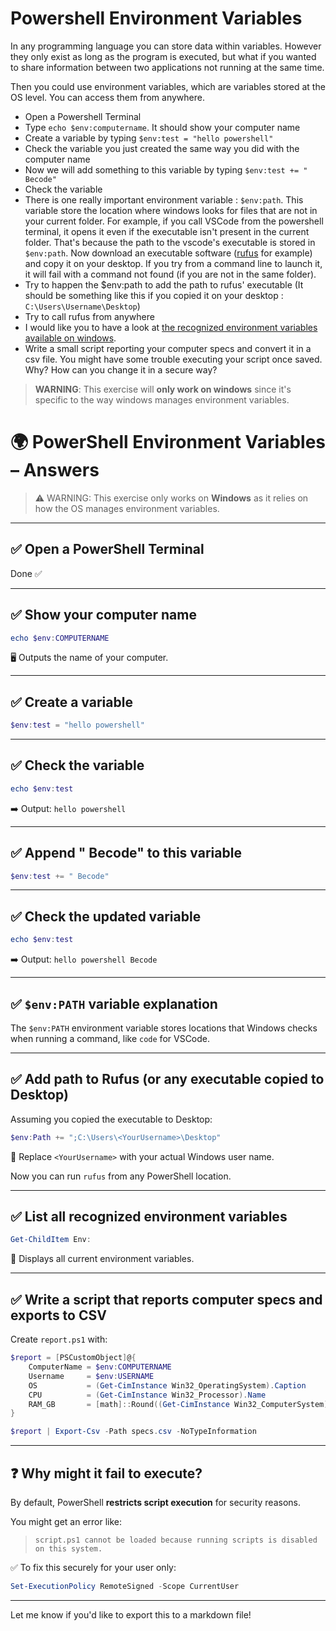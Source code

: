 # Powershell Environment Variables

In any programming language you can store data within variables. However they only exist as long as the program is executed, but what if you wanted to share information between two applications not running at the same time.

Then you could use environment variables, which are variables stored at the OS level. You can access them from anywhere.

- Open a Powershell Terminal
- Type `echo $env:computername`. It should show your computer name
- Create a variable by typing `$env:test = "hello powershell"`
- Check the variable you just created the same way you did with the computer name
- Now we will add something to this variable by typing `$env:test += " Becode"`
- Check the variable
- There is one really important environment variable : `$env:path`. This variable store the location where windows looks for files that are not in your current folder. For example, if you call VSCode from the powershell terminal, it opens it even if the executable isn't present in the current folder. That's because the path to the vscode's executable is stored in `$env:path`. Now download an executable software ([rufus](https://github.com/pbatard/rufus/releases/download/v3.13/rufus-3.13p.exe) for example) and copy it on your desktop. If you try from a command line to launch it, it will fail with a command not found (if you are not in the same folder).
- Try to happen the $env:path to add the path to rufus' executable (It should be something like this if you copied it on your desktop : `C:\Users\Username\Desktop`)
- Try to call rufus from anywhere
- I would like you to have a look at [the recognized environment variables available on windows](https://docs.microsoft.com/en-us/windows/deployment/usmt/usmt-recognized-environment-variables).
- Write a small script reporting your computer specs and convert it in a csv file. You might have some trouble executing your script once saved. Why? How can you change it in a secure way?

> **WARNING**: This exercise will **only work on windows** since it's specific to the way windows manages environment variables.

# 🌍 PowerShell Environment Variables – Answers

> ⚠️ WARNING: This exercise only works on **Windows** as it relies on how the OS manages environment variables.

---

## ✅ Open a PowerShell Terminal

Done ✅

---

## ✅ Show your computer name

```powershell
echo $env:COMPUTERNAME
```

🖥️ Outputs the name of your computer.

---

## ✅ Create a variable

```powershell
$env:test = "hello powershell"
```

---

## ✅ Check the variable

```powershell
echo $env:test
```

➡️ Output: `hello powershell`

---

## ✅ Append " Becode" to this variable

```powershell
$env:test += " Becode"
```

---

## ✅ Check the updated variable

```powershell
echo $env:test
```

➡️ Output: `hello powershell Becode`

---

## ✅ `$env:PATH` variable explanation

The `$env:PATH` environment variable stores locations that Windows checks when running a command, like `code` for VSCode.

---

## ✅ Add path to Rufus (or any executable copied to Desktop)

Assuming you copied the executable to Desktop:

```powershell
$env:Path += ";C:\Users\<YourUsername>\Desktop"
```

📂 Replace `<YourUsername>` with your actual Windows user name.

Now you can run `rufus` from any PowerShell location.

---

## ✅ List all recognized environment variables

```powershell
Get-ChildItem Env:
```

🧭 Displays all current environment variables.

---

## ✅ Write a script that reports computer specs and exports to CSV

Create `report.ps1` with:

```powershell
$report = [PSCustomObject]@{
    ComputerName = $env:COMPUTERNAME
    Username     = $env:USERNAME
    OS           = (Get-CimInstance Win32_OperatingSystem).Caption
    CPU          = (Get-CimInstance Win32_Processor).Name
    RAM_GB       = [math]::Round((Get-CimInstance Win32_ComputerSystem).TotalPhysicalMemory / 1GB, 2)
}

$report | Export-Csv -Path specs.csv -NoTypeInformation
```

---

## ❓ Why might it fail to execute?

By default, PowerShell **restricts script execution** for security reasons.

You might get an error like:

> `script.ps1 cannot be loaded because running scripts is disabled on this system.`

✅ To fix this securely for your user only:

```powershell
Set-ExecutionPolicy RemoteSigned -Scope CurrentUser
```

---

Let me know if you'd like to export this to a markdown file!

